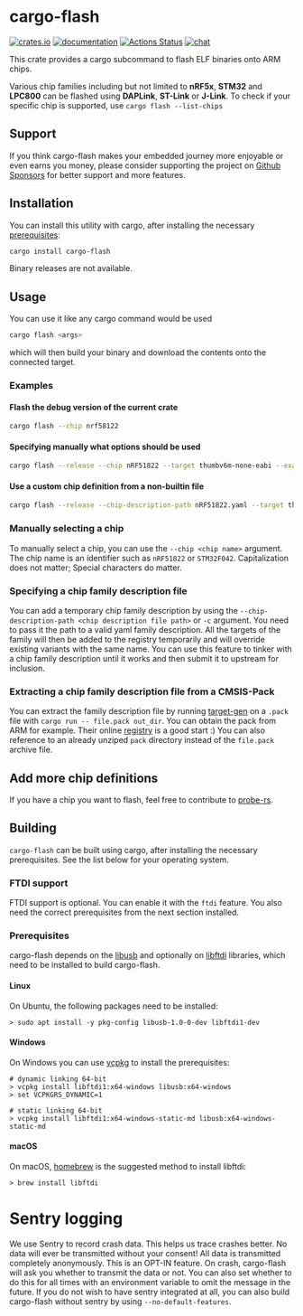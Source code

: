 # cargo-flash

[![crates.io](https://meritbadge.herokuapp.com/cargo-flash)](https://crates.io/crates/cargo-flash) [![documentation](https://docs.rs/cargo-flash/badge.svg)](https://docs.rs/cargo-flash) [![Actions Status](https://github.com/probe-rs/cargo-flash/workflows/CI/badge.svg)](https://github.com/probe-rs/cargo-flash/actions) [![chat](https://img.shields.io/badge/chat-probe--rs%3Amatrix.org-brightgreen)](https://matrix.to/#/!vhKMWjizPZBgKeknOo:matrix.org)

This crate provides a cargo subcommand to flash ELF binaries onto ARM chips.

Various chip families including but not limited to **nRF5x**, **STM32** and **LPC800** can be flashed using **DAPLink**, **ST-Link** or **J-Link**. To check if your specific chip is supported, use `cargo flash --list-chips`

## Support

If you think cargo-flash makes your embedded journey more enjoyable or even earns you money, please consider supporting the project on [Github Sponsors](https://github.com/sponsors/probe-rs/) for better support and more features.

## Installation

You can install this utility with cargo, after installing the
necessary [prerequisites](#prerequisites):

```bash
cargo install cargo-flash
```

Binary releases are not available.

## Usage

You can use it like any cargo command would be used

```bash
cargo flash <args>
```

which will then build your binary and download the contents onto the connected target.

### Examples

#### Flash the debug version of the current crate

```bash
cargo flash --chip nrf58122
```

#### Specifying manually what options should be used

```bash
cargo flash --release --chip nRF51822 --target thumbv6m-none-eabi --example gpio_hal_blinky
```

#### Use a custom chip definition from a non-builtin file

```bash
cargo flash --release --chip-description-path nRF51822.yaml --target thumbv6m-none-eabi --example gpio_hal_blinky
```

### Manually selecting a chip

To manually select a chip, you can use the `--chip <chip name>` argument. The chip name is an identifier such as `nRF51822` or `STM32F042`. Capitalization does not matter; Special characters do matter.

### Specifying a chip family description file

You can add a temporary chip family description by using the `--chip-description-path <chip description file path>` or `-c` argument. You need to pass it the path to a valid yaml family description.
All the targets of the family will then be added to the registry temporarily and will override existing variants with the same name.
You can use this feature to tinker with a chip family description until it works and then submit it to upstream for inclusion.

### Extracting a chip family description file from a CMSIS-Pack

You can extract the family description file by running [target-gen](https://github.com/probe-rs/target-gen) on a `.pack` file with `cargo run -- file.pack out_dir`. You can obtain the pack from ARM for example. Their online [registry](https://developer.arm.com/tools-and-software/embedded/cmsis/cmsis-search) is a good start :)
You can also reference to an already unziped `pack` directory instead of the `file.pack` archive file.

## Add more chip definitions

If you have a chip you want to flash, feel free to contribute to [probe-rs](https://github.com/probe-rs/probe-rs).


## Building

`cargo-flash` can be built using cargo, after installing the necessary prerequisites. See the list below for your operating
system.

### FTDI support

FTDI support is optional. You can enable it with the `ftdi` feature. You also need the correct prerequisites from the next section installed.

### Prerequisites

cargo-flash depends on the [libusb](https://libusb.info/) and optionally on [libftdi](https://www.intra2net.com/en/developer/libftdi/) libraries, which need to be installed to build cargo-flash.

#### Linux

On Ubuntu, the following packages need to be installed:

```
> sudo apt install -y pkg-config libusb-1.0-0-dev libftdi1-dev
```

#### Windows

On Windows you can use [vcpkg](https://github.com/microsoft/vcpkg#quick-start-windows) to install the prerequisites:

```
# dynamic linking 64-bit
> vcpkg install libftdi1:x64-windows libusb:x64-windows
> set VCPKGRS_DYNAMIC=1

# static linking 64-bit
> vcpkg install libftdi1:x64-windows-static-md libusb:x64-windows-static-md
```

#### macOS

On macOS, [homebrew](https://brew.sh/) is the suggested method to install libftdi:

```
> brew install libftdi
```

# Sentry logging

We use Sentry to record crash data. This helps us trace crashes better.
No data will ever be transmitted without your consent!
All data is transmitted completely anonymously.
This is an OPT-IN feature. On crash, cargo-flash will ask you whether to transmit the data or not. You can also set whether to do this for all times with an environment variable to omit the message in the future.
If you do not wish to have sentry integrated at all, you can also build cargo-flash without sentry by using `--no-default-features`.